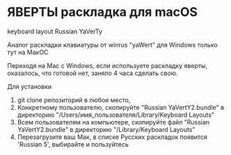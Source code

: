 # ЯВЕРТЫ раскладка для macOS
keyboard layout Russian YaVerTy

Аналог раскладки клавиатуры от winrus "yaWert" для Windows только тут на МакОС

Переходя на Mac с Windows, если используете раскладку яверты, оказалось, что готовой нет, заняло 4 часа сделать свою. 

Для установки 

1. git clone репозиторий в любое место,
2. Конкретному пользователю, скопируйте "Russian YaVertY2.bundle" в директорию "/Users/имя_пользователя/Library/Keyboard Layouts"
3. Всем пользователям на компьютере, скопируйте файл "Russian YaVertY2.bundle" в директорию "/Library/Keyboard Layouts"
4. Перезагрузите ваш Мак, в списке Русских раскладок появится 'Russian 5', выбирайте и пользуйтесь


